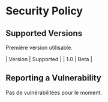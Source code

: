 # Security Policy

## Supported Versions

Première version utilisable.

| Version | Supported          |
| 1.0     | Beta               |

## Reporting a Vulnerability

Pas de vulnérabilitées pour le moment.
